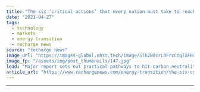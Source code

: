 ```yaml
---
title: "The six ‘critical actions’ that every nation must take to reach net zero"
date: "2021-04-27"
tags: 
  - technology
  - markets
  - energy transition
  - recharge news
source: "recharge news"
image_url: "https://images-global.nhst.tech/image/Slh2N0crL0FrcCtqTXFHdThyRUdKZ1Vja2FvQ1hTU3dlcVZadmlGSm9BMD0=/nhst/binary/cb02d32ada60f6c6a827dc20e80a18a8"
image_fp: "/assets/img/post_thumbnails/147.jpg"
lead: "Major report sets out practical pathways to hit carbon neutrality, including a ten-times-faster renewables build-out and 'clear plans' to phase out natural gas"
article_url: "https://www.rechargenews.com/energy-transition/the-six-critical-actions-that-every-nation-must-take-to-reach-net-zero/2-1-1001416"
---
```


---
